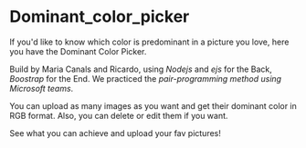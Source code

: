 # Dominant_color_picker


If you'd like to know which color is predominant in a picture you love, here you have the Dominant Color Picker.

Build by Maria Canals and Ricardo, using *Nodejs* and *ejs* for the Back, *Boostrap* for the End. We practiced the *pair-programming method using Microsoft teams*. 

You can upload as many images as you want and get their dominant color in RGB format.
Also, you can delete or edit them if you want.

See what you can achieve and upload your fav pictures! 
